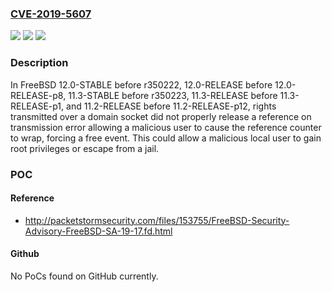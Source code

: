 ### [CVE-2019-5607](https://cve.mitre.org/cgi-bin/cvename.cgi?name=CVE-2019-5607)
![](https://img.shields.io/static/v1?label=Product&message=FreeBSD&color=blue)
![](https://img.shields.io/static/v1?label=Version&message=n%2Fa&color=blue)
![](https://img.shields.io/static/v1?label=Vulnerability&message=Improper%20update%20of%20reference%20count&color=brighgreen)

### Description

In FreeBSD 12.0-STABLE before r350222, 12.0-RELEASE before 12.0-RELEASE-p8, 11.3-STABLE before r350223, 11.3-RELEASE before 11.3-RELEASE-p1, and 11.2-RELEASE before 11.2-RELEASE-p12, rights transmitted over a domain socket did not properly release a reference on transmission error allowing a malicious user to cause the reference counter to wrap, forcing a free event. This could allow a malicious local user to gain root privileges or escape from a jail.

### POC

#### Reference
- http://packetstormsecurity.com/files/153755/FreeBSD-Security-Advisory-FreeBSD-SA-19-17.fd.html

#### Github
No PoCs found on GitHub currently.

